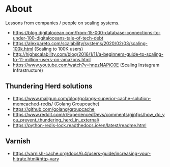 # About

Lessons from companies / people on scaling systems.

- https://blog.digitalocean.com/from-15-000-database-connections-to-under-100-digitaloceans-tale-of-tech-debt
- https://alexpareto.com/scalability/systems/2020/02/03/scaling-100k.html (Scaling to 100K users)
- http://highscalability.com/blog/2016/1/11/a-beginners-guide-to-scaling-to-11-million-users-on-amazons.html
- https://www.youtube.com/watch?v=hnpzNAPiC0E (Scaling Instagram Infrastructure)


## Thundering Herd solutions

- https://www.mailgun.com/blog/golangs-superior-cache-solution-memcached-redis/ (Golang Groupcache)
- https://github.com/golang/groupcache
- https://www.reddit.com/r/ExperiencedDevs/comments/gjpfps/how_do_you_prevent_thundering_herd_in_external/
- https://python-redis-lock.readthedocs.io/en/latest/readme.html


## Varnish

- https://varnish-cache.org/docs/6.4/users-guide/increasing-your-hitrate.html#http-vary
